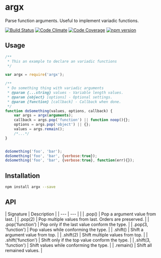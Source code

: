 argx
=====

Parse function arguments. Useful to implement variadic functions.

<!-- Badge start -->

[![Build Status][my_travis_badge_url]][my_travis_url]
[![Code Climate][my_codeclimate_badge_url]][my_codeclimate_url]
[![Code Coverage][my_codeclimate_coverage_badge_url]][my_codeclimate_url]
[![npm version][my_npm_budge_url]][my_npm_url]

Usage
-----


```javascript
/**
 * This an example to declare an variadic functions
 */

var argx = require('argx');

/**
 * Do something thing with variadic arguments
 * @param {...string} values - Variable length values.
 * @param {object} [options] - Optional settings.
 * @param {function} [callback] - Callback when done.
 */
function doSomething(values, options, callback) {
    var args = argx(arguments);
    callback = args.pop('function') || function noop(){};
    options = args.pop('object') || {};
    values = args.remain();
    /*...*/
}


doSomething('foo', 'bar');
doSomething('foo', 'bar', {verbose:true});
doSomething('foo', 'bar', {verbose:true}, function(err){});
```


Installation
-----

```bash
npm install argx --save
```

API
-----

| Signature | Description |
| --- | --- | |
| .pop() | Pop a argument value from last. |
| .pop(2) | Pop multiple values from last. Orders are preserved. |
| .pop('function') | Pop only if the last value conform the type. |
| .pop(3, 'function') | Pop values while conforming the type. |
| .shift() | Shift a argument value from top. |
| .shift(2) | Shift multiple values from top. |
| .shift('function') | Shift only if the top value conform the type. |
| .shift(3, 'function') | Shift values while conforming the type. |
| .remain() | Shift all remained values. |

<!-- Links start -->

[nodejs_url]: http://nodejs.org/
[npm_url]: https://www.npmjs.com/
[nvm_url]: https://github.com/creationix/nvm
[bitdeli_url]: https://bitdeli.com/free
[my_bitdeli_badge_url]: https://d2weczhvl823v0.cloudfront.net/okunishinishi/node-argx/trend.png
[my_repo_url]: https://github.com/okunishinishi/node-argx
[my_travis_url]: http://travis-ci.org/okunishinishi/node-argx
[my_travis_badge_url]: http://img.shields.io/travis/okunishinishi/node-argx.svg?style=flat
[my_license_url]: https://github.com/okunishinishi/node-argx/blob/master/LICENSE
[my_codeclimate_url]: http://codeclimate.com/github/okunishinishi/node-argx
[my_codeclimate_badge_url]: http://img.shields.io/codeclimate/github/okunishinishi/node-argx.svg?style=flat
[my_codeclimate_coverage_badge_url]: http://img.shields.io/codeclimate/coverage/github/okunishinishi/node-argx.svg?style=flat
[my_apiguide_url]: http://okunishinishi.github.io/node-argx/apiguide
[my_lib_apiguide_url]: http://okunishinishi.github.io/node-argx/apiguide/module-argx_lib.html
[my_coverage_url]: http://okunishinishi.github.io/node-argx/coverage/lcov-report
[my_coverage_report_url]: http://okunishinishi.github.io/node-argx/coverage/lcov-report/
[my_gratipay_url]: https://gratipay.com/okunishinishi/
[my_gratipay_budge_url]: http://img.shields.io/gratipay/okunishinishi.svg?style=flat
[my_npm_url]: http://www.npmjs.org/package/argx
[my_npm_budge_url]: http://img.shields.io/npm/v/argx.svg?style=flat
[my_tag_url]: http://github.com/okunishinishi/node-argx/releases/tag/
[my_tag_badge_url]: http://img.shields.io/github/tag/okunishinishi/node-argx.svg?style=flat

<!-- Links end-->
